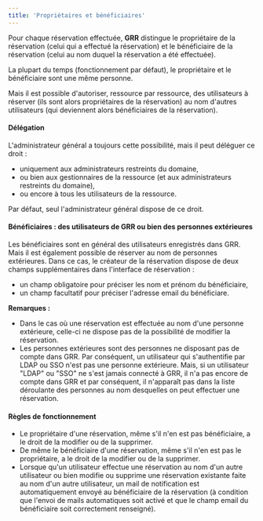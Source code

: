 ```yaml
---
title: 'Propriétaires et bénéficiaires'
---
```


Pour chaque réservation effectuée, **GRR** distingue le propriétaire de la réservation (celui qui a effectué la réservation) et le bénéficiaire de la réservation (celui au nom duquel la réservation a été effectuée).

La plupart du temps (fonctionnement par défaut), le propriétaire et le bénéficiaire sont une même personne.

Mais il est possible d'autoriser, ressource par ressource, des utilisateurs à réserver (ils sont alors propriétaires de la réservation) au nom d'autres utilisateurs (qui deviennent alors bénéficiaires de la réservation).

#### Délégation

L'administrateur général a toujours cette possibilité, mais il peut déléguer ce droit :
* uniquement aux administrateurs restreints du domaine,
* ou bien aux gestionnaires de la ressource (et aux administrateurs restreints du domaine),
* ou encore à tous les utilisateurs de la ressource.

Par défaut, seul l'administrateur général dispose de ce droit.

#### Bénéficiaires : des utilisateurs de GRR ou bien des personnes extérieures

Les bénéficiaires sont en général des utilisateurs enregistrés dans GRR. Mais il est également possible de réserver au nom de personnes extérieures. Dans ce cas, le créateur de la réservation dispose de deux champs supplémentaires dans l'interface de réservation :
* un champ obligatoire pour préciser les nom et prénom du bénéficiaire,
* un champ facultatif pour préciser l'adresse email du bénéficiare.

**Remarques :**
* Dans le cas où une réservation est effectuée au nom d'une personne extérieure, celle-ci ne dispose pas de la possibilité de modifier la réservation.
* Les personnes extérieures sont des personnes ne disposant pas de compte dans GRR. Par conséquent, un utilisateur qui s'authentifie par LDAP ou SSO n'est pas une personne extérieure. Mais, si un utilisateur "LDAP" ou "SSO" ne s'est jamais connecté à GRR, il n'a pas encore de compte dans GRR et par conséquent, il n'apparaît pas dans la liste déroulante des personnes au nom desquelles on peut effectuer une réservation.

#### Règles de fonctionnement

* Le propriétaire d'une réservation, même s'il n'en est pas bénéficiaire, a le droit de la modifier ou de la supprimer.
* De même le bénéficiaire d'une réservation, même s'il n'en est pas le propriétaire, a le droit de la modifier ou de la supprimer.
* Lorsque qu'un utilisateur effectue une réservation au nom d'un autre utilisateur ou bien modifie ou supprime une réservation existante faite au nom d'un autre utilisateur, un mail de notification est automatiquement envoyé au bénéficiaire de la réservation (à condition que l'envoi de mails automatiques soit activé et que le champ email du bénéficiaire soit correctement renseigné).
